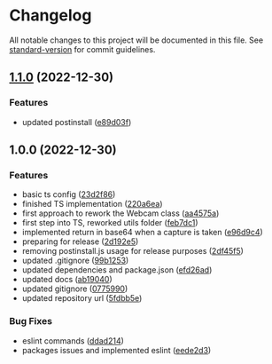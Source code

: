 # Changelog

All notable changes to this project will be documented in this file. See [standard-version](https://github.com/conventional-changelog/standard-version) for commit guidelines.

## [1.1.0](https://github.com/AnthonyLzq/node-webcam/compare/v1.0.0...v1.1.0) (2022-12-30)


### Features

* updated postinstall ([e89d03f](https://github.com/AnthonyLzq/node-webcam/commit/e89d03f7c9052c1560a6a0b45a101f93ede79b8c))

## 1.0.0 (2022-12-30)


### Features

* basic ts config ([23d2f86](https://github.com/AnthonyLzq/node-webcam/commit/23d2f863e4ab2367264d68cf8b94944491a7d2dc))
* finished TS implementation ([220a6ea](https://github.com/AnthonyLzq/node-webcam/commit/220a6ea8be6664108a80b23f018fc359bea75546))
* first approach to rework the Webcam class ([aa4575a](https://github.com/AnthonyLzq/node-webcam/commit/aa4575a0bcfcdc8f6f6f8b42effbab532a11dcee))
* first step into TS, reworked utils folder ([feb7dc1](https://github.com/AnthonyLzq/node-webcam/commit/feb7dc1ef1a19640ce5007cfad231f0003417a9c))
* implemented return in base64 when a capture is taken ([e96d9c4](https://github.com/AnthonyLzq/node-webcam/commit/e96d9c4dd690797105db122cc815fcf2de2ff4a2))
* preparing for release ([2d192e5](https://github.com/AnthonyLzq/node-webcam/commit/2d192e5d440d59a6ccd6ac9ce73a31e860f43f00))
* removing postinstall.js usage for release purposes ([2df45f5](https://github.com/AnthonyLzq/node-webcam/commit/2df45f5c07709c2c88bc7bf67ddcaab5a14ebc2b))
* updated .gitignore ([99b1253](https://github.com/AnthonyLzq/node-webcam/commit/99b1253f44de3e7b28a70c63c68a728aa525a7b2))
* updated dependencies and package.json ([efd26ad](https://github.com/AnthonyLzq/node-webcam/commit/efd26ad136d7ce6c9fb93326a417c66a7c1b34fc))
* updated docs ([ab19040](https://github.com/AnthonyLzq/node-webcam/commit/ab1904028ca73c7212e5ffa2df99f4092a5a26a9))
* updated gitignore ([0775990](https://github.com/AnthonyLzq/node-webcam/commit/07759909fc2f126f3dd85127eedee08602c5f88d))
* updated repository url ([5fdbb5e](https://github.com/AnthonyLzq/node-webcam/commit/5fdbb5ec8beeac3107ebbd7f965eab3c8d734360))


### Bug Fixes

* eslint commands ([ddad214](https://github.com/AnthonyLzq/node-webcam/commit/ddad2140a25e8391a2a4beff7792d27470285a3c))
* packages issues and implemented eslint ([eede2d3](https://github.com/AnthonyLzq/node-webcam/commit/eede2d32b3124401f44eb62b3322127bfcfc8aab))
